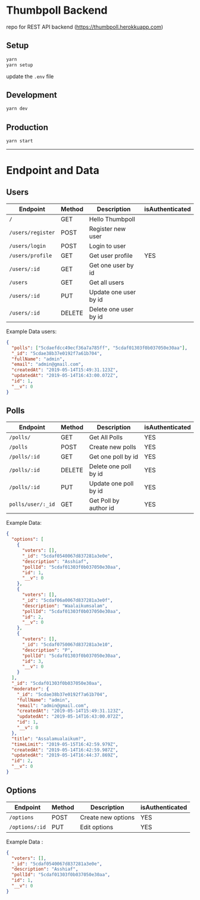 # Thumbpoll Backend

repo for REST API backend (https://thumbpoll.herokkuapp.com)

## Setup

```js
yarn
yarn setup
```

update the `.env` file

## Development

```js
yarn dev
```

## Production

```js
yarn start
```

---

# Endpoint and Data

## Users

| Endpoint          | Method | Description           | isAuthenticated |
| ----------------- | ------ | --------------------- | --------------- |
| `/`               | GET    | Hello Thumbpoll       |
| `/users/register` | POST   | Register new user     |
| `/users/login`    | POST   | Login to user         |
| `/users/profile`  | GET    | Get user profile      | YES             |  |
| `/users/:id`      | GET    | Get one user by id    |                 |  |
| `/users`          | GET    | Get all users         |                 |  |
| `/users/:id`      | PUT    | Update one user by id |                 |  |
| `/users/:id`      | DELETE | Delete one user by id |

Example Data users:

```json
{
  "polls": ["5cdaefdcc49ecf36a7a785ff", "5cdaf01303f0b037050e30aa"],
  "_id": "5cdae38b37e0192f7a61b704",
  "fullName": "admin",
  "email": "admin@gmail.com",
  "createdAt": "2019-05-14T15:49:31.123Z",
  "updatedAt": "2019-05-14T16:43:00.072Z",
  "id": 1,
  "__v": 0
}
```

## Polls

| Endpoint          | Method | Description           | isAuthenticated |
| ----------------- | ------ | --------------------- | --------------- |
| `/polls/`         | GET    | Get All Polls         | YES             |
| `/polls`          | POST   | Create new polls      | YES             |
| `/polls/:id`      | GET    | Get one poll by id    | YES             |
| `/polls/:id`      | DELETE | Delete one poll by id | YES             |
| `/polls/:id`      | PUT    | Update one poll by id | YES             |
| `polls/user/:_id` | GET    | Get Poll by author id | YES             |

Example Data:

```json
{
  "options": [
    {
      "voters": [],
      "_id": "5cdaf0540067d837281a3e0e",
      "description": "Asshiaf",
      "pollId": "5cdaf01303f0b037050e30aa",
      "id": 1,
      "__v": 0
    },
    {
      "voters": [],
      "_id": "5cdaf06a0067d837281a3e0f",
      "description": "Waalaikumsalam",
      "pollId": "5cdaf01303f0b037050e30aa",
      "id": 2,
      "__v": 0
    },
    {
      "voters": [],
      "_id": "5cdaf0750067d837281a3e10",
      "description": "P",
      "pollId": "5cdaf01303f0b037050e30aa",
      "id": 3,
      "__v": 0
    }
  ],
  "_id": "5cdaf01303f0b037050e30aa",
  "moderator": {
    "_id": "5cdae38b37e0192f7a61b704",
    "fullName": "admin",
    "email": "admin@gmail.com",
    "createdAt": "2019-05-14T15:49:31.123Z",
    "updatedAt": "2019-05-14T16:43:00.072Z",
    "id": 1,
    "__v": 0
  },
  "title": "Assalamualaikum?",
  "timeLimit": "2019-05-15T16:42:59.979Z",
  "createdAt": "2019-05-14T16:42:59.987Z",
  "updatedAt": "2019-05-14T16:44:37.869Z",
  "id": 2,
  "__v": 0
}
```

## Options

| Endpoint       | Method | Description        | isAuthenticated |
| -------------- | ------ | ------------------ | --------------- |
| `/options`     | POST   | Create new options | YES             |
| `/options/:id` | PUT    | Edit options       | YES             |

Example Data :

```json
{
  "voters": [],
  "_id": "5cdaf0540067d837281a3e0e",
  "description": "Asshiaf",
  "pollId": "5cdaf01303f0b037050e30aa",
  "id": 1,
  "__v": 0
}
```
